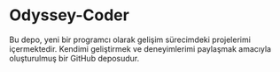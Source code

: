 # Odyssey-Coder
Bu depo, yeni bir programcı olarak gelişim sürecimdeki projelerimi içermektedir. Kendimi geliştirmek ve deneyimlerimi paylaşmak amacıyla oluşturulmuş bir GitHub deposudur.
